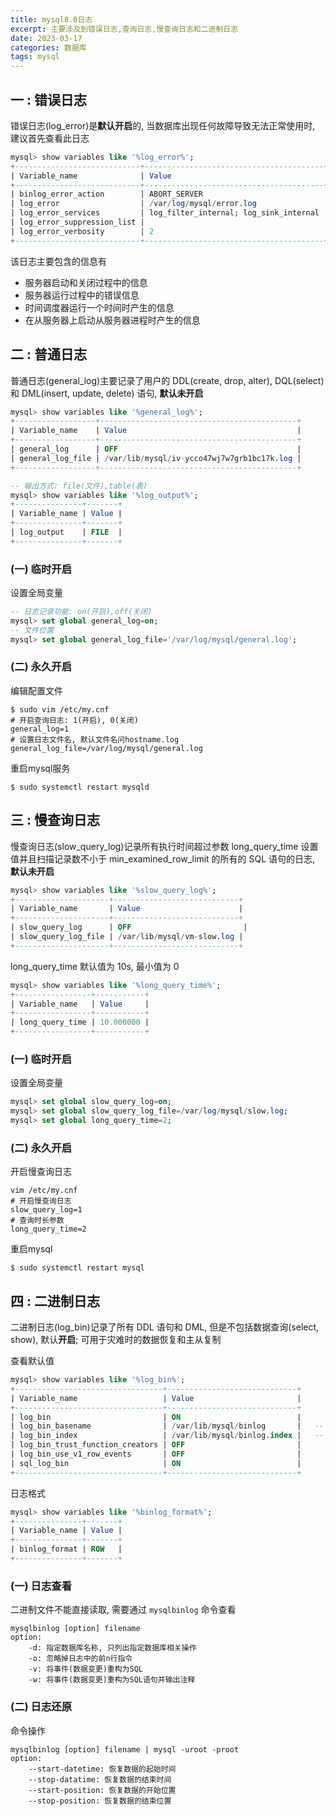 ```yaml
---
title: mysql8.0日志
excerpt: 主要涉及到错误日志,查询日志,慢查询日志和二进制日志
date: 2023-03-17
categories: 数据库
tags: mysql
---
```




## 一 : 错误日志

错误日志(log_error)是**默认开启**的, 当数据库出现任何故障导致无法正常使用时, 建议首先查看此日志 

```sql
mysql> show variables like '%log_error%';
+----------------------------+----------------------------------------+
| Variable_name              | Value                                  |
+----------------------------+----------------------------------------+
| binlog_error_action        | ABORT_SERVER                           |
| log_error                  | /var/log/mysql/error.log               |
| log_error_services         | log_filter_internal; log_sink_internal |
| log_error_suppression_list |                                        |
| log_error_verbosity        | 2                                      |
+----------------------------+----------------------------------------+
```

该日志主要包含的信息有

* 服务器启动和关闭过程中的信息
* 服务器运行过程中的错误信息
* 时间调度器运行一个时间时产生的信息
* 在从服务器上启动从服务器进程时产生的信息



## 二 : 普通日志

普通日志(general_log)主要记录了用户的 DDL(create, drop, alter),  DQL(select) 和 DML(insert, update, delete) 语句, **默认未开启**

```sql
mysql> show variables like '%general_log%';
+------------------+--------------------------------------------+
| Variable_name    | Value                                      |
+------------------+--------------------------------------------+
| general_log      | OFF                                        |
| general_log_file | /var/lib/mysql/iv-ycco47wj7w7grb1bc17k.log |
+------------------+--------------------------------------------+

-- 输出方式: file(文件),table(表)
mysql> show variables like '%log_output%';
+---------------+-------+
| Variable_name | Value |
+---------------+-------+
| log_output    | FILE  |
+---------------+-------+
```

### (一) 临时开启

设置全局变量

```sql
-- 日志记录功能: on(开启),off(关闭)
mysql> set global general_log=on;
-- 文件位置
mysql> set global general_log_file='/var/log/mysql/general.log';
```

### (二) 永久开启

编辑配置文件

```shell
$ sudo vim /etc/my.cnf
# 开启查询日志: 1(开启), 0(关闭)
general_log=1
# 设置日志文件名, 默认文件名问hostname.log
general_log_file=/var/log/mysql/general.log
```

重启mysql服务

```shell
$ sudo systemctl restart mysqld
```



## 三 : 慢查询日志

慢查询日志(slow_query_log)记录所有执行时间超过参数 long_query_time 设置值并且扫描记录数不小于 min_examined_row_limit 的所有的 SQL 语句的日志, **默认未开启**

```sql
mysql> show variables like '%slow_query_log%';
+---------------------+----------------------------+
| Variable_name       | Value                      |
+---------------------+----------------------------+
| slow_query_log      | OFF                         |
| slow_query_log_file | /var/lib/mysql/vm-slow.log |
+---------------------+----------------------------+
```

long_query_time 默认值为 10s, 最小值为 0

```sql
mysql> show variables like '%long_query_time%';
+-----------------+-----------+
| Variable_name   | Value     |
+-----------------+-----------+
| long_query_time | 10.000000 |
+-----------------+-----------+
```

### (一) 临时开启

设置全局变量

```sql
mysql> set global slow_query_log=on;
mysql> set global slow_query_log_file=/var/log/mysql/slow.log;
mysql> set global long_query_time=2;
```

### (二) 永久开启

开启慢查询日志

```shell
vim /etc/my.cnf
# 开启慢查询日志
slow_query_log=1
# 查询时长参数
long_query_time=2
```

重启mysql

```shell
$ sudo systemctl restart mysql
```



## 四 : 二进制日志

二进制日志(log_bin)记录了所有 DDL 语句和 DML, 但是不包括数据查询(select, show), 默认**开启**; 可用于灾难时的数据恢复和主从复制

查看默认值

```sql
mysql> show variables like '%log_bin%';
+---------------------------------+-----------------------------+
| Variable_name                   | Value                       |
+---------------------------------+-----------------------------+
| log_bin                         | ON                          | 
| log_bin_basename                | /var/lib/mysql/binlog       |	-- 日志文件
| log_bin_index                   | /var/lib/mysql/binlog.index |	-- 日志索引
| log_bin_trust_function_creators | OFF                         |
| log_bin_use_v1_row_events       | OFF                         |
| sql_log_bin                     | ON                          |
+---------------------------------+-----------------------------+
```

日志格式

```sql
mysql> show variables like '%binlog_format%';
+---------------+-------+
| Variable_name | Value |
+---------------+-------+
| binlog_format | ROW   |
+---------------+-------+
```

### (一) 日志查看

二进制文件不能直接读取, 需要通过 `mysqlbinlog` 命令查看

```shell
mysqlbinlog [option] filename
option:
	-d: 指定数据库名称, 只列出指定数据库相关操作
	-o: 忽略掉日志中的前n行指令
	-v: 将事件(数据变更)重构为SQL
	-w: 将事件(数据变更)重构为SQL语句并输出注释
```

### (二) 日志还原

命令操作

```shell
mysqlbinlog [option] filename | mysql -uroot -proot
option:
	--start-datetime: 恢复数据的起始时间
	--stop-datatime: 恢复数据的结束时间
	--start-position: 恢复数据的开始位置
	--stop-position: 恢复数据的结束位置
```

